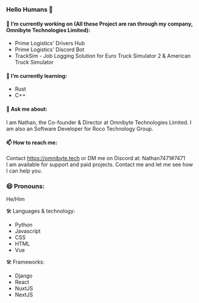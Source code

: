 ### Hello Humans 👋

#### 🔭 I’m currently working on (All these Project are ran through my company, Omnibyte Technologies Limited):
- Prime Logistics' Drivers Hub
- Prime Logistics' Discord Bot
- TrackSim - Job Logging Solution for Euro Truck Simulator 2 & American Truck Simulator
#### 🌱 I’m currently learning:
- Rust
- C++
#### 💬 Ask me about:
I am Nathan, the Co-founder & Director at Omnibyte Technologies Limited. I am also an Software Developer for Roco Technology Group.
#### 📫 How to reach me:
Contact https://omnibyte.tech or DM me on Discord at: Nathan7471#7471  
I am available for support and paid projects. Contact me and let me see how I can help you.
### 😄 Pronouns: 
He/Him

🛠 Languages & technology:
- Python
- Javascript
- CSS
- HTML
- Vue

🛠 Frameworks:
- Django
- React
- NuxtJS
- NextJS
